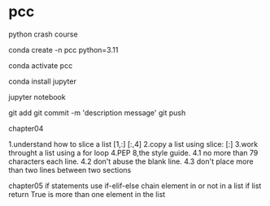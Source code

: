 # pcc
python crash course

conda create -n pcc python=3.11

conda activate pcc

conda install jupyter 

jupyter notebook

git add <file>
git commit -m 'description message'
git push

chapter04

1.understand how to slice a list [1,:] [:,4]
2.copy a list using slice: [:]
3.work throught a list using a for loop
4.PEP 8,the style guide. 
    4.1 no more than 79 characters each line.
    4.2 don't abuse the blank line.
    4.3 don't place more than two lines between two sections

chapter05 if statements
use if-elif-else chain 
element in or not in a list
if list 
    return True is more than one element in the list



